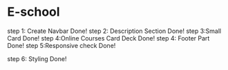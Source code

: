 # E-school

step 1: Create Navbar Done!
step 2: Description Section Done!
step 3:Small Card Done!
step 4:Online Courses Card Deck Done!
step 4: Footer Part Done!
step 5:Responsive check Done!

step 6: Styling Done!